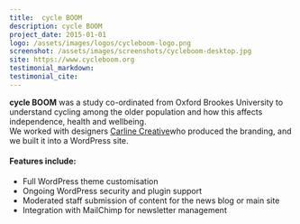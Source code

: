 ```yaml
---
title:  cycle BOOM
description: cycle BOOM
project_date: 2015-01-01
logo: /assets/images/logos/cycleboom-logo.png
screenshot: /assets/images/screenshots/cycleboom-desktop.jpg
site: https://www.cycleboom.org
testimonial_markdown: 
testimonial_cite: 
---
```


**cycle BOOM** was a study co-ordinated from Oxford Brookes University to understand cycling among the older population and how this affects independence, health and wellbeing.  
We worked with designers [Carline Creative](http://www.carlinecreative.co.uk)who produced the branding, and we built it into a WordPress site.  

<h4>Features include:</h4>
<ul class="list-group">
<li class="list-group-item">Full WordPress theme customisation</li>
<li class="list-group-item">Ongoing WordPress security and plugin support</li>
<li class="list-group-item">Moderated staff submission of content for the news blog or main site</li>
<li class="list-group-item">Integration with MailChimp for newsletter management</li>
</ul>